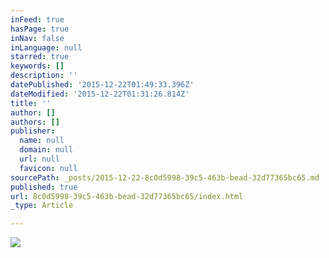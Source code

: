 ```yaml
---
inFeed: true
hasPage: true
inNav: false
inLanguage: null
starred: true
keywords: []
description: ''
datePublished: '2015-12-22T01:49:33.396Z'
dateModified: '2015-12-22T01:31:26.814Z'
title: ''
author: []
authors: []
publisher:
  name: null
  domain: null
  url: null
  favicon: null
sourcePath: _posts/2015-12-22-8c0d5998-39c5-463b-bead-32d77365bc65.md
published: true
url: 8c0d5998-39c5-463b-bead-32d77365bc65/index.html
_type: Article

---
```

![](https://the-grid-user-content.s3-us-west-2.amazonaws.com/7e3eacdb-c9f6-4f62-ac9e-6eea3a19c3ba.jpg)